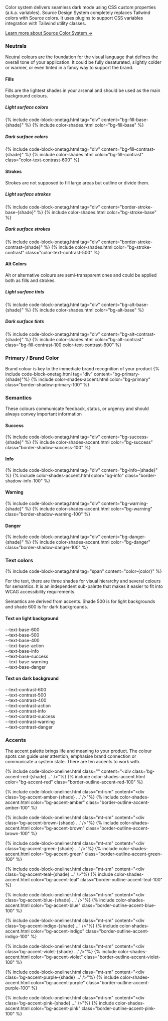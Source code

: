 Color system delivers seamless dark mode using CSS custom properties (a.k.a. variables).
Source Design System completely replaces Tailwind colors with Source colors.
It uses plugins to support CSS variables integration with Tailwind utility classes.

<a href="https://medium.com/user-experience-design-1/designing-colour-system-d9d39f245e01" target="_blank">Learn more about Source Color System →</a>

### Neutrals
Neutral colours are the foundation for the visual language that defines the overall tone of your
application. It could be fully desaturated, slightly colder or warmer, or even tinted in a fancy way to
support the brand.

#### Fills
Fills are the lightest shades in your arsenal and should be used as the main background colours.

##### Light surface colors
{% include code-block-onetag.html tag="div" content="bg-fill-base-{shade}" %}
{% include color-shades.html color="bg-fill-base" %}

##### Dark surface colors
{% include code-block-onetag.html tag="div" content="bg-fill-contrast-{shade}" %}
{% include color-shades.html color="bg-fill-contrast" class="color-text-contrast-600" %}

#### Strokes
Strokes are not supposed to fill large areas but outline or divide them.

##### Light surface strokes
{% include code-block-onetag.html tag="div" content="border-stroke-base-{shade}" %}
{% include color-shades.html color="bg-stroke-base" %}

##### Dark surface strokes
{% include code-block-onetag.html tag="div" content="border-stroke-contrast-{shade}" %}
{% include color-shades.html color="bg-stroke-contrast" class="color-text-contrast-500" %}

#### Alt Colors
Alt or alternative colours are semi-transparent ones and could be applied both as fills and strokes.

##### Light surface tints
{% include code-block-onetag.html tag="div" content="bg-alt-base-{shade}" %}
{% include color-shades.html color="bg-alt-base" %}

##### Dark surface tints
{% include code-block-onetag.html tag="div" content="bg-alt-contrast-{shade}" %}
{% include color-shades.html color="bg-alt-contrast" class="bg-fill-contrast-100 color-text-contrast-600"  %}

### Primary / Brand Color
Brand colour is key to the immediate brand recognition of your product
{% include code-block-onetag.html tag="div" content="bg-primary-{shade}"%}
{% include color-shades-accent.html color="bg-primary" class="border-shadow-primary-100" %}

### Semantics
These colours communicate feedback, status, or urgency and should always convey important information

#### Success
{% include code-block-onetag.html tag="div" content="bg-success-{shade}" %}
{% include color-shades-accent.html color="bg-success" class="border-shadow-success-100" %}

#### Info
{% include code-block-onetag.html tag="div" content="bg-info-{shade}" %}
{% include color-shades-accent.html color="bg-info" class="border-shadow-info-100" %}

#### Warning
{% include code-block-onetag.html tag="div" content="bg-warning-{shade}" %}
{% include color-shades-accent.html color="bg-warning" class="border-shadow-warning-100" %}

#### Danger
{% include code-block-onetag.html tag="div" content="bg-danger-{shade}" %}
{% include color-shades-accent.html color="bg-danger" class="border-shadow-danger-100" %}

### Text colors
{% include code-block-onetag.html tag="span" content="color-{color}" %}

For the text, there are three shades for visual hierarchy and several colours for semantics. It is an
independent sub-palette that makes it easier to fit into WCAG accessibility requirements.

Semantics are derived from accents. Shade 500 is for light backgrounds and shade 600 is for dark
backgrounds.

#### Text on light background
<div class="bg-alt-base-100 rounded overflow-hidden">
    <div class="flex flex-row text-xs color-text-base-500 font-mono rounded overflow-hidden">
        <div class="w-1/5 p-md color-text-base-600">--text-base-600</div>
        <div class="w-1/5 p-md color-text-base-500">--text-base-500</div>
        <div class="w-1/5 p-md color-text-base-400">--text-base-400</div>
    </div>
    <div class="flex flex-row text-xs color-text-base-500 font-mono rounded overflow-hidden">
        <div class="w-1/5 p-md color-text-base-action">--text-base-action</div>
        <div class="w-1/5 p-md color-text-base-info">--text-base-info</div>
        <div class="w-1/5 p-md color-text-base-success">--text-base-success</div>
        <div class="w-1/5 p-md color-text-base-warning">--text-base-warning</div>
        <div class="w-1/5 p-md color-text-base-danger">--text-base-danger</div>
    </div>
</div>

#### Text on dark background
<div class="bg-fill-contrast-300 rounded overflow-hidden">
    <div class="flex flex-row text-xs color-text-base-500 font-mono rounded overflow-hidden">
        <div class="w-1/5 p-md color-text-contrast-600 ">--text-contrast-600</div>
        <div class="w-1/5 p-md color-text-contrast-500 ">--text-contrast-500</div>
        <div class="w-1/5 p-md color-text-contrast-400 ">--text-contrast-400</div>
    </div>
    <div class="flex flex-row text-xs color-text-base-500 font-mono rounded overflow-hidden">
        <div class="w-1/5 p-md color-text-contrast-action ">--text-contrast-action</div>
        <div class="w-1/5 p-md color-text-contrast-info ">--text-contrast-info</div>
        <div class="w-1/5 p-md color-text-contrast-success ">--text-contrast-success</div>
        <div class="w-1/5 p-md color-text-contrast-warning ">--text-contrast-warning</div>
        <div class="w-1/5 p-md color-text-contrast-danger ">--text-contrast-danger</div>
    </div>
</div>

### Accents

The accent palette brings life and meaning to your product. The colour spots can guide user attention,
emphasise brand connection or communicate a system state. There are ten accents to work with.

{% include code-block-oneliner.html class="" content="&lt;div class='bg-accent-red-{shade} ...' />"%}
{% include color-shades-accent.html color="bg-accent-red" class="border-outline-accent-red-100" %}

{% include code-block-oneliner.html class="mt-sm" content="&lt;div class='bg-accent-amber-{shade} ...' />"%}
{% include color-shades-accent.html color="bg-accent-amber" class="border-outline-accent-amber-100" %}

{% include code-block-oneliner.html class="mt-sm" content="&lt;div class='bg-accent-brown-{shade} ...' />"%}
{% include color-shades-accent.html color="bg-accent-brown" class="border-outline-accent-brown-100" %}

{% include code-block-oneliner.html class="mt-sm" content="&lt;div class='bg-accent-green-{shade} ...' />"%}
{% include color-shades-accent.html color="bg-accent-green" class="border-outline-accent-green-100" %}

{% include code-block-oneliner.html class="mt-sm" content="&lt;div class='bg-accent-teal-{shade} ...' />"%}
{% include color-shades-accent.html color="bg-accent-teal" class="border-outline-accent-teal-100" %}

{% include code-block-oneliner.html class="mt-sm" content="&lt;div class='bg-accent-blue-{shade} ...' />"%}
{% include color-shades-accent.html color="bg-accent-blue" class="border-outline-accent-blue-100" %}

{% include code-block-oneliner.html class="mt-sm" content="&lt;div class='bg-accent-indigo-{shade} ...' />"%}
{% include color-shades-accent.html color="bg-accent-indigo" class="border-outline-accent-indigo-100" %}

{% include code-block-oneliner.html class="mt-sm" content="&lt;div class='bg-accent-violet-{shade} ...' />"%}
{% include color-shades-accent.html color="bg-accent-violet" class="border-outline-accent-violet-100" %}

{% include code-block-oneliner.html class="mt-sm" content="&lt;div class='bg-accent-purple-{shade} ...' />"%}
{% include color-shades-accent.html color="bg-accent-purple" class="border-outline-accent-purple-100" %}

{% include code-block-oneliner.html class="mt-sm" content="&lt;div class='bg-accent-pink-{shade} ...' />"%}
{% include color-shades-accent.html color="bg-accent-pink" class="border-outline-accent-pink-100" %}